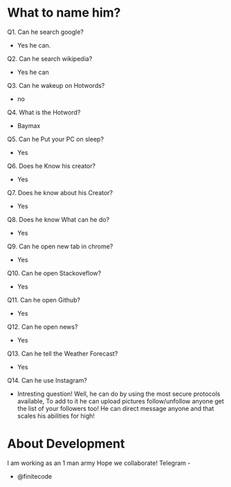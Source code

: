 # What to name him?

Q1. Can he search google?
- Yes he can.


Q2. Can he search wikipedia?
- Yes he can


Q3. Can he wakeup on Hotwords?
- no


Q4. What is the Hotword?
- Baymax


Q5. Can he Put your PC on sleep?
- Yes


Q6. Does he Know his creator?
- Yes


Q7. Does he know about his Creator?
- Yes


Q8. Does he know What can he do?
- Yes


Q9. Can he open new tab in chrome?
- Yes


Q10. Can he open Stackoveflow?
- Yes


Q11. Can he open Github?
- Yes


Q12. Can he open news?
- Yes


Q13. Can he tell the Weather Forecast?
- Yes

Q14. Can he use Instagram?
- Intresting question! Well, he can do by using the most secure protocols available, To add to it he can upload pictures follow/unfollow anyone get the list of your followers too! He can direct message anyone and that scales his abilities for high!

# About Development
I am working as an 1 man army Hope we collaborate!
Telegram -
- @finitecode
